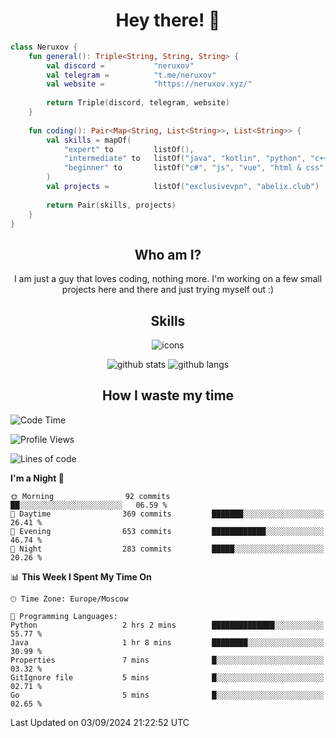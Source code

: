 <h1 align="center">Hey there! 👋</h1>

[//]:<div align="center">
[//]:    <img alt="discord" src="https://lanyard.cnrad.dev/api/399212729681838082?bg=291b3e">
[//]:</div>

```kotlin
class Neruxov {
    fun general(): Triple<String, String, String> {
        val discord =           "neruxov"
        val telegram =          "t.me/neruxov"
        val website =           "https://neruxov.xyz/"
        
        return Triple(discord, telegram, website)
    }
    
    fun coding(): Pair<Map<String, List<String>>, List<String>> {
        val skills = mapOf(
            "expert" to         listOf(),
            "intermediate" to   listOf("java", "kotlin", "python", "c++"),
            "beginner" to       listOf("c#", "js", "vue", "html & css", "golang")
        )
        val projects =          listOf("exclusivevpn", "abelix.club")
        
        return Pair(skills, projects)
    }
}
```

<h2 align="center">Who am I?</h2>

<p align="center">I am just a guy that loves coding, nothing more. I'm working on a few small projects here and there and just trying myself out :)

<h2 align="center">Skills</h2>

<div align="center">
    <img alt="icons" src="https://skillicons.dev/icons?i=kotlin,java,py,cpp,cs,mongodb,spring,figma,idea,git,github,gitlab,cloudflare,stackoverflow,linux,vue,js,html,css,tailwind">
</div>

<div align="center">
    
![github stats](https://github-readme-stats-git-master-neruxov.vercel.app/api?username=neruxov&theme=jolly&count_private=true&hide_border=true&line_height=20)
![github langs](https://github-readme-stats-git-master-neruxov.vercel.app/api/top-langs/?username=neruxov&layout=compact&theme=jolly&count_private=true&hide_border=true)

</div>

<h2 align="center">How I waste my time</h2>

<!--START_SECTION:waka-->
![Code Time](http://img.shields.io/badge/Code%20Time-1%2C241%20hrs%2059%20mins-blue)

![Profile Views](http://img.shields.io/badge/Profile%20Views-2-blue)

![Lines of code](https://img.shields.io/badge/From%20Hello%20World%20I%27ve%20Written-1.8%20million%20lines%20of%20code-blue)

**I'm a Night 🦉** 

```text
🌞 Morning                92 commits          ██░░░░░░░░░░░░░░░░░░░░░░░   06.59 % 
🌆 Daytime                369 commits         ███████░░░░░░░░░░░░░░░░░░   26.41 % 
🌃 Evening                653 commits         ████████████░░░░░░░░░░░░░   46.74 % 
🌙 Night                  283 commits         █████░░░░░░░░░░░░░░░░░░░░   20.26 % 
```


📊 **This Week I Spent My Time On** 

```text
🕑︎ Time Zone: Europe/Moscow

💬 Programming Languages: 
Python                   2 hrs 2 mins        ██████████████░░░░░░░░░░░   55.77 % 
Java                     1 hr 8 mins         ████████░░░░░░░░░░░░░░░░░   30.99 % 
Properties               7 mins              █░░░░░░░░░░░░░░░░░░░░░░░░   03.32 % 
GitIgnore file           5 mins              █░░░░░░░░░░░░░░░░░░░░░░░░   02.71 % 
Go                       5 mins              █░░░░░░░░░░░░░░░░░░░░░░░░   02.65 % 
```


 Last Updated on 03/09/2024 21:22:52 UTC
<!--END_SECTION:waka-->
